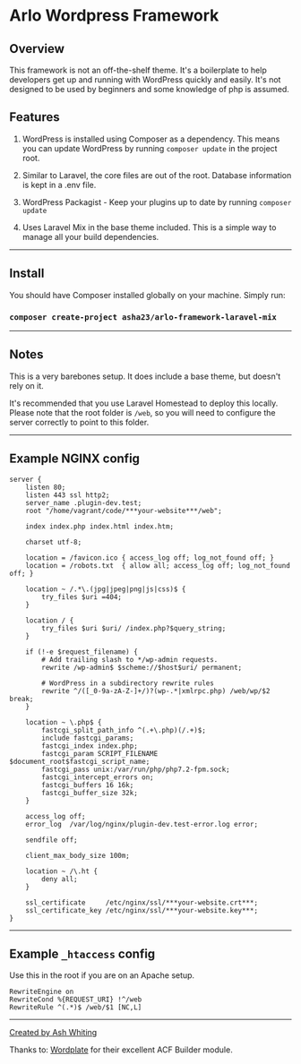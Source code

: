 # Arlo Wordpress Framework

## Overview

This framework is not an off-the-shelf theme. It's a boilerplate to help developers get up and running with WordPress quickly and easily. It's not designed to be used by beginners and some knowledge of php is assumed.

## Features

1. WordPress is installed using Composer as a dependency. This means you can update WordPress by running ```composer update``` in the project root.

1. Similar to Laravel, the core files are out of the root. Database information is kept in a .env file.

3. WordPress Packagist - Keep your plugins up to date by running ```composer update```

4. Uses Laravel Mix in the base theme included. This is a simple way to manage all your build dependencies.

___

## Install

You should have Composer installed globally on your machine. Simply run:

### ```composer create-project asha23/arlo-framework-laravel-mix```

___

## Notes

This is a very barebones setup. It does include a base theme, but doesn't rely on it.

It's recommended that you use Laravel Homestead to deploy this locally. Please note that the root folder is ```/web```, so you will need to configure the server correctly to point to this folder.

___

## Example NGINX config

```
server {
    listen 80;
    listen 443 ssl http2;
    server_name .plugin-dev.test;
    root "/home/vagrant/code/***your-website***/web";

    index index.php index.html index.htm;

    charset utf-8;

    location = /favicon.ico { access_log off; log_not_found off; }
    location = /robots.txt  { allow all; access_log off; log_not_found off; }

    location ~ /.*\.(jpg|jpeg|png|js|css)$ {
        try_files $uri =404;
    }

    location / {
        try_files $uri $uri/ /index.php?$query_string;
    }

    if (!-e $request_filename) {
        # Add trailing slash to */wp-admin requests.
        rewrite /wp-admin$ $scheme://$host$uri/ permanent;

        # WordPress in a subdirectory rewrite rules
        rewrite ^/([_0-9a-zA-Z-]+/)?(wp-.*|xmlrpc.php) /web/wp/$2 break;
    }

    location ~ \.php$ {
        fastcgi_split_path_info ^(.+\.php)(/.+)$;
        include fastcgi_params;
        fastcgi_index index.php;
        fastcgi_param SCRIPT_FILENAME $document_root$fastcgi_script_name;
        fastcgi_pass unix:/var/run/php/php7.2-fpm.sock;
        fastcgi_intercept_errors on;
        fastcgi_buffers 16 16k;
        fastcgi_buffer_size 32k;
    }

    access_log off;
    error_log  /var/log/nginx/plugin-dev.test-error.log error;

    sendfile off;

    client_max_body_size 100m;

    location ~ /\.ht {
        deny all;
    }

    ssl_certificate     /etc/nginx/ssl/***your-website.crt***;
    ssl_certificate_key /etc/nginx/ssl/***your-website.key***;
}
```
___

## Example ```_htaccess``` config

Use this in the root if you are on an Apache setup.

```
RewriteEngine on
RewriteCond %{REQUEST_URI} !^/web
RewriteRule ^(.*)$ /web/$1 [NC,L]
```

___

[Created by Ash Whiting](http://ashwhiting.com)

Thanks to: [Wordplate](https://github.com/wordplate) for their excellent ACF Builder module.
